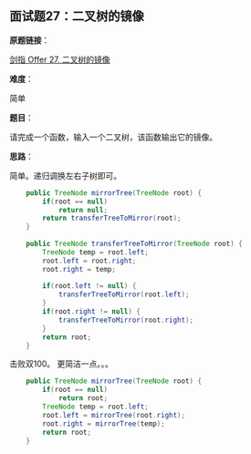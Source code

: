 ## 面试题27：二叉树的镜像

**原题链接**：

[剑指 Offer 27. 二叉树的镜像](https://leetcode-cn.com/problems/er-cha-shu-de-jing-xiang-lcof/)

**难度**：

简单

**题目**：

请完成一个函数，输入一个二叉树，该函数输出它的镜像。

**思路**：

简单。递归调换左右子树即可。

```java
	public TreeNode mirrorTree(TreeNode root) {
		if(root == null)
			return null;
		return transferTreeToMirror(root);
    }
	
	public TreeNode transferTreeToMirror(TreeNode root) {
		TreeNode temp = root.left;
		root.left = root.right;
		root.right = temp;
		
		if(root.left != null) {
			transferTreeToMirror(root.left);
		}
		if(root.right != null) {
			transferTreeToMirror(root.right);
		}
		return root;
	}
```
击败双100。
更简洁一点。。。
```java
	public TreeNode mirrorTree(TreeNode root) {
		if(root == null)
			return root;
		TreeNode temp = root.left;
		root.left = mirrorTree(root.right);
		root.right = mirrorTree(temp);
		return root;
    }
```